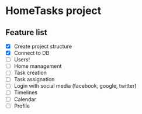 # HomeTasks project

## Feature list  
- [x] Create project structure
- [x] Connect to DB
- [ ] Users!
- [ ] Home management
- [ ] Task creation
- [ ] Task assignation
- [ ] Login with social media (facebook, google, twitter)
- [ ] Timelines
- [ ] Calendar
- [ ] Profile